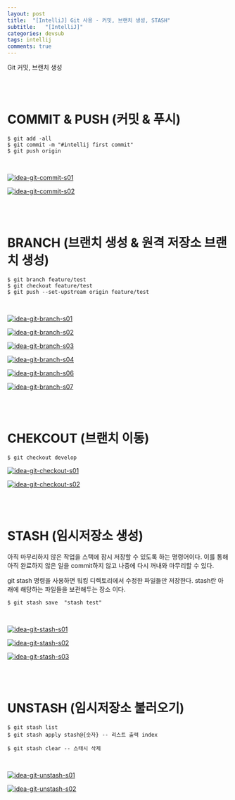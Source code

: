 ```yaml
---
layout: post
title:  "[IntelliJ] Git 사용 - 커밋, 브랜치 생성, STASH"
subtitle:   "[IntelliJ]"
categories: devsub
tags: intellij
comments: true
---
```


Git 커밋, 브랜치 생성

<br><br>


# COMMIT & PUSH (커밋 & 푸시)


```
$ git add -all
$ git commit -m "#intellij first commit"
$ git push origin 
```

<br>

[![idea-git-commit-s01](/assets/img/2020/11/idea-git-commit-s01.png)]() <br>

[![idea-git-commit-s02](/assets/img/2020/11/idea-git-commit-s02.png)]() <br>

<br><br>


# BRANCH (브랜치 생성 & 원격 저장소 브랜치 생성)

```
$ git branch feature/test
$ git checkout feature/test
$ git push --set-upstream origin feature/test
```

<br>

[![idea-git-branch-s01](/assets/img/2020/11/idea-git-branch-s01.png)]() <br>

[![idea-git-branch-s02](/assets/img/2020/11/idea-git-branch-s02.png)]() <br>

[![idea-git-branch-s03](/assets/img/2020/11/idea-git-branch-s03.png)]() <br>

[![idea-git-branch-s04](/assets/img/2020/11/idea-git-branch-s04.png)]() <br>

[![idea-git-branch-s06](/assets/img/2020/11/idea-git-branch-s06.png)]() <br>

[![idea-git-branch-s07](/assets/img/2020/11/idea-git-branch-s07.png)]() <br>

<br><br>


# CHEKCOUT (브랜치 이동)

```
$ git checkout develop
```

[![idea-git-checkout-s01](/assets/img/2020/11/idea-git-checkout-s01.png)]() <br>


[![idea-git-checkout-s02](/assets/img/2020/11/idea-git-checkout-s02.png)]() <br>


<br><br>


# STASH (임시저장소 생성)

아직 마무리하지 않은 작업을 스택에 잠시 저장할 수 있도록 하는 명령어이다. 이를 통해 아직 완료하지 않은 일을 commit하지 않고 나중에 다시 꺼내와 마무리할 수 있다.

git stash 명령을 사용하면 워킹 디렉토리에서 수정한 파일들만 저장한다.
stash란 아래에 해당하는 파일들을 보관해두는 장소 이다.


```
$ git stash save  "stash test"
```

<br>

[![idea-git-stash-s01](/assets/img/2020/11/idea-git-stash-s01.png)]() <br>

[![idea-git-stash-s02](/assets/img/2020/11/idea-git-stash-s02.png)]() <br>

[![idea-git-stash-s03](/assets/img/2020/11/idea-git-stash-s03.png)]() <br>

<br><br>


# UNSTASH (임시저장소 불러오기)

```
$ git stash list
$ git stash apply stash@{숫자} -- 리스트 출력 index
```

```
$ git stash clear -- 스태시 삭제
```

<br>

[![idea-git-unstash-s01](/assets/img/2020/11/idea-git-unstash-s01.png)]() <br>

[![idea-git-unstash-s02](/assets/img/2020/11/idea-git-unstash-s02.png)]() <br>

<br><br>

